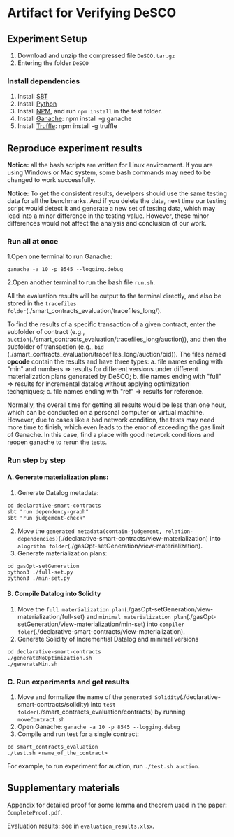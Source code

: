 # Artifact for Verifying DeSCO

## Experiment Setup
1. Download and unzip the compressed file `DeSCO.tar.gz`
2. Entering the folder `DeSCO`

### Install dependencies
1. Install [SBT](https://www.scala-sbt.org/1.x/docs/Setup.html)
2. Install [Python](https://www.python.org)
3. Install [NPM](https://docs.npmjs.com/downloading-and-installing-node-js-and-npm), and run `npm install` in the test folder.
4. Install [Ganache](https://trufflesuite.com/ganache/): npm install -g ganache
5. Install [Truffle](https://trufflesuite.com/docs/truffle/how-to/install/): npm install -g truffle

## Reproduce experiment results
**Notice:** all the bash scripts are written for Linux environment. If you are using Windows or Mac system, some bash commands may need to be changed to work successfully.

**Notice:** To get the consistent results, develpers should use the same testing data for all the benchmarks. And if you delete the data, next time our testing script would detect it and generate a new set of testing data, which may lead into a minor difference in the testing value. However, these minor differences would not affect the analysis and conclusion of our work.

### Run all at once
1.Open one terminal to run Ganache:
```
ganache -a 10 -p 8545 --logging.debug
```
2.Open another terminal to run the bash file `run.sh`.

All the evaluation results will be output to the terminal directly, and also be stored in the `tracefiles folder`(./smart\_contracts\_evaluation/tracefiles\_long/). 

To find the results of a specific transaction of a given contract, enter the subfolder of contract (e.g., `auction`(./smart\_contracts\_evaluation/tracefiles\_long/auction)), and then the subfolder of transaction (e.g., `bid` (./smart\_contracts\_evaluation/tracefiles\_long/auction/bid)). The files named **opcode** contain the results and have three types: a. file names ending with "min" and numbers => results for different versions under different materialization plans generated by DeSCO; b. file names ending with "full" => results for incremental datalog without applying optimization techqniques; c. file names ending with "ref" => results for reference.

Normally, the overall time for getting all results would be less than one hour, which can be conducted on a personal computer or virtual machine. However, due to cases like a bad network condition, the tests may need more time to finish, which even leads to the error of exceeding the gas limit of Ganache. In this case, find a place with good network conditions and reopen ganache to rerun the tests.


### Run step by step

#### A. Generate materialization plans:
1. Generate Datalog metadata:
```
cd declarative-smart-contracts
sbt "run dependency-graph"
sbt "run judgement-check"
```
2. Move the `generated metadata(contain-judgement, relation-dependencies)`(./declarative-smart-contracts/view-materialization) into `alogrithm folder`(./gasOpt-setGeneration/view-materialization).
3. Generate materialization plans:
```
cd gasOpt-setGeneration
python3 ./full-set.py
python3 ./min-set.py
```

#### B. Compile Datalog into Solidity
1. Move the `full materialization plan`(./gasOpt-setGeneration/view-materialization/full-set) and `minimal materialization plan`(./gasOpt-setGeneration/view-materialization/min-set) into `compiler foler`(./declarative-smart-contracts/view-materialization).
2. Generate Solidity of Incremential Datalog and minimal versions
```
cd declarative-smart-contracts
./generateNoOptimization.sh
./generateMin.sh
```

### C. Run experiments and get results
1. Move and formalize the name of the `generated Solidity`(./declarative-smart-contracts/solidity) into `test folder`(./smart_contracts_evaluation/contracts) by running `moveContract.sh`
2. Open Ganache: ```ganache -a 10 -p 8545 --logging.debug```
3. Compile and run test for a single contract:
```
cd smart_contracts_evaluation
./test.sh <name_of_the_contract>
```
For example, to run experiment for auction, run `./test.sh auction`.

<!-- ```
truffle compile contracts/[benchmark_folder]/[contractNameVersion].sol
truffle test ./test_longTrace/[contractName]_test_gas.js --compile-none
```
Here, the "benchmark_folder" can be [min](https://github.com/loulankxh/gasOpt-test/tree/47dea5f59f2e1e79a97c2c0171a96ddca3ba3d6c/contracts/min), [noOptimization](https://github.com/loulankxh/gasOpt-test/tree/47dea5f59f2e1e79a97c2c0171a96ddca3ba3d6c/contracts/noOptimization) and [reference](https://github.com/loulankxh/gasOpt-test/tree/47dea5f59f2e1e79a97c2c0171a96ddca3ba3d6c/contracts/reference), storing the Solidity programs of DeSCO, Incremental Datalog, and Reference respectively. The "contarctName" can be "auction", or any other existing contracts in the [benchmark](https://github.com/loulankxh/declarative-smart-contracts/tree/29b0cebc5b3df05d920e1555efda6e4884cd7184/benchmarks). The corresponding "contractNameVersion" can be "auction1", "auction2", ..., which represent Solidity programms under different materialization plans of the same contract. -->

## Supplementary materials
Appendix for detailed proof for some lemma and theorem used in the paper: `CompleteProof.pdf`.

Evaluation results: see in `evaluation_results.xlsx`.

